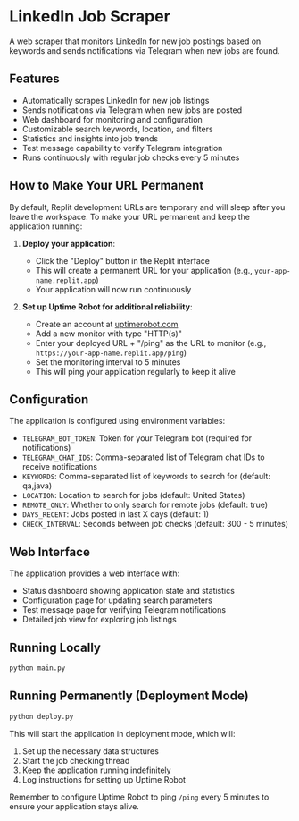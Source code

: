 # LinkedIn Job Scraper

A web scraper that monitors LinkedIn for new job postings based on keywords and sends notifications via Telegram when new jobs are found.

## Features

- Automatically scrapes LinkedIn for new job listings
- Sends notifications via Telegram when new jobs are posted
- Web dashboard for monitoring and configuration
- Customizable search keywords, location, and filters
- Statistics and insights into job trends
- Test message capability to verify Telegram integration
- Runs continuously with regular job checks every 5 minutes

## How to Make Your URL Permanent

By default, Replit development URLs are temporary and will sleep after you leave the workspace. To make your URL permanent and keep the application running:

1. **Deploy your application**:
   - Click the "Deploy" button in the Replit interface
   - This will create a permanent URL for your application (e.g., `your-app-name.replit.app`)
   - Your application will now run continuously

2. **Set up Uptime Robot for additional reliability**:
   - Create an account at [uptimerobot.com](https://uptimerobot.com)
   - Add a new monitor with type "HTTP(s)"
   - Enter your deployed URL + "/ping" as the URL to monitor (e.g., `https://your-app-name.replit.app/ping`)
   - Set the monitoring interval to 5 minutes
   - This will ping your application regularly to keep it alive

## Configuration

The application is configured using environment variables:

- `TELEGRAM_BOT_TOKEN`: Token for your Telegram bot (required for notifications)
- `TELEGRAM_CHAT_IDS`: Comma-separated list of Telegram chat IDs to receive notifications
- `KEYWORDS`: Comma-separated list of keywords to search for (default: qa,java)
- `LOCATION`: Location to search for jobs (default: United States)
- `REMOTE_ONLY`: Whether to only search for remote jobs (default: true)
- `DAYS_RECENT`: Jobs posted in last X days (default: 1)
- `CHECK_INTERVAL`: Seconds between job checks (default: 300 - 5 minutes)

## Web Interface

The application provides a web interface with:

- Status dashboard showing application state and statistics
- Configuration page for updating search parameters
- Test message page for verifying Telegram notifications
- Detailed job view for exploring job listings

## Running Locally

```bash
python main.py
```

## Running Permanently (Deployment Mode)

```bash
python deploy.py
```

This will start the application in deployment mode, which will:
1. Set up the necessary data structures
2. Start the job checking thread
3. Keep the application running indefinitely
4. Log instructions for setting up Uptime Robot

Remember to configure Uptime Robot to ping `/ping` every 5 minutes to ensure your application stays alive.